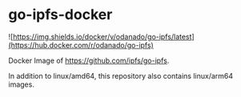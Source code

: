 # go-ipfs-docker
![https://img.shields.io/docker/v/odanado/go-ipfs/latest](https://hub.docker.com/r/odanado/go-ipfs)

Docker Image of https://github.com/ipfs/go-ipfs.

In addition to linux/amd64, this repository also contains linux/arm64 images.
